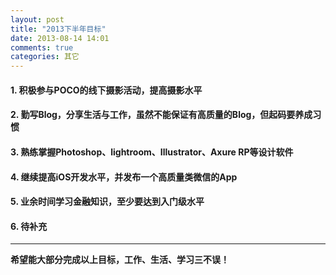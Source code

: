 ```yaml
---
layout: post
title: "2013下半年目标"
date: 2013-08-14 14:01
comments: true
categories: 其它
---  
```

 
#### 1. 积极参与POCO的线下摄影活动，提高摄影水平  

#### 2. 勤写Blog，分享生活与工作，虽然不能保证有高质量的Blog，但起码要养成习惯  

#### 3. 熟练掌握Photoshop、lightroom、Illustrator、Axure RP等设计软件

#### 4. 继续提高iOS开发水平，并发布一个高质量类微信的App

#### 5. 业余时间学习金融知识，至少要达到入门级水平

#### 6. 待补充  

------

**希望能大部分完成以上目标，工作、生活、学习三不误！**
 